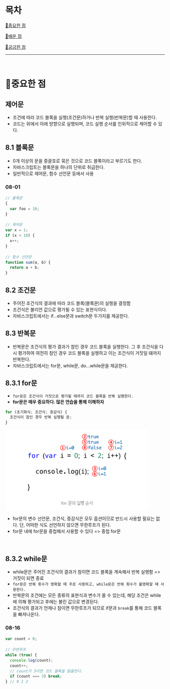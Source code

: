 # 목차

[📌중요한 점](#📌중요한-점)

[📗배운 점 ](#📗배운-점)

[🤔궁금한 점](#🤔궁금한-점)

---

<br>

# 📌중요한 점

## 제어문

- 조건에 따라 코드 블록을 실행(조건문)하거나 반복 실행(반복문)할 때 사용한다.
- 코드는 위에서 아래 방향으로 실행되며, 코드 실행 순서를 인위적으로 제어할 수 있다.

## 8.1 블록문

- 0개 이상의 문을 중괄호로 묶은 것으로 코드 블록이라고 부르기도 한다.
- 자바스크립트는 블록문을 하나의 단위로 취급한다.
- 일반적으로 제어문, 함수 선언문 등에서 사용

### 08-01

```javascript
// 블록문
{
  var foo = 10;
}

// 제어문
var x = 1;
if (x < 10) {
  x++;
}

// 함수 선언문
function sum(a, b) {
  return a + b;
}
```

## 8.2 조건문

- 주어진 조건식의 결과에 따라 코드 블록(블록문)의 실행을 결정함
- 조건식은 불리언 값으로 평가될 수 있는 표현식이다.
- 자바스크립트에서는 if...else문과 switch문 두가지를 제공한다.

## 8.3 반복문

- 반복문은 조건식의 평가 결과가 참인 경우 코드 블록을 실행한다. 그 후 조건식을 다시 평가하여 여전히 참인 경우 코드 블록을 실행하고 이는 조건식이 거짓일 떄까지 반복한다.
- 자바스크립트에서는 for문, while문, do...while문을 제공한다.

## 8.3.1 for문

- `for문은 조건식이 거짓으로 평가될 때까지 코드 블록을 반복 실행한다.`
- **for문은 매우 중요하다. 많은 연습을 통해 이해하자**

```javascript
for (초기화식; 조건식; 증감식) {
  조건식이 참인 경우 반복 실행될 문;
}

```

![8-3-1 for문](/assets/hcw/8-3-1.png)

- for문의 변수 선언문, 조건식, 증감식은 모두 옵션이므로 반드시 사용할 필요는 없다. 단, 어떠한 식도 선언하지 않으면 무한루프가 된다.
- for문 내에 for문을 중첩해서 사용할 수 있다 => 중첩 for문

<br>

## 8.3.2 while문

- while문은 주어진 조건식의 결과가 참이면 코드 블록을 계속해서 반복 실행함 => 거짓이 되면 종료
- `for문은 반복 횟수가 명확할 때 주로 사용하고, while문은 반복 횟수가 불명확할 때 사용한다.`
- 반복문의 조건에는 모든 종류의 표현식과 변수가 올 수 있는데, 해당 조건은 while에 의해 평가되고 후에는 불린 값으로 변경된다.
- 조건식의 결과가 언제나 참이면 무한루프가 되므로 if문과 `break`를 통해 코드 블록을 빠져나온다.

### 08-16

```javascript
var count = 0;

// 무한루프
while (true) {
  console.log(count);
  count++;
  // count가 3이면 코드 블록을 탈출한다.
  if (count === 3) break;
} // 0 1 2
```

<br>
